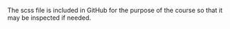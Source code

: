 The scss file is included in GitHub for the purpose of the course so that it may be inspected if needed.